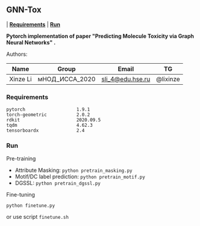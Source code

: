 ## GNN-Tox


| [**Requirements**](#Requirements)
| [**Run**](#run)

**Pytorch implementation of paper "Predicting Molecule Toxicity via Graph Neural Networks" .**<br>

Authors: 

|  Name   | Group  | Email | TG |
|  ----   | ----   | ----  | ---- | 
| Xinze Li  | мНОД\_ИССА\_2020 | <sli_4@edu.hse.ru> | @lixinze


### Requirements

```
pytorch                   1.9.1             
torch-geometric           2.0.2
rdkit                     2020.09.5
tqdm                      4.62.3
tensorboardx              2.4
```


### Run

Pre-training
- Attribute Masking: `python pretrain_masking.py`
- Motif/DC label prediction: `python pretrain_motif.py`
- DGSSL: `python pretrain_dgssl.py`


Fine-tuning
```
python finetune.py
```
or use script `finetune.sh`


